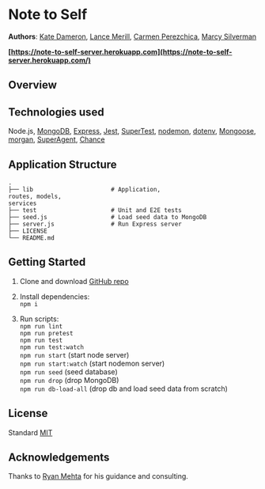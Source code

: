 # Note to Self

**Authors**: [Kate Dameron](https://github.com/Katedam), [Lance Merill](https://github.com/zulilu), [Carmen Perezchica](https://github.com/crperezchica), [Marcy Silverman](https://github.com/marcysilverman)

**[https://note-to-self-server.herokuapp.com](https://note-to-self-server.herokuapp.com/)**

## Overview

## Technologies used

Node.js, [MongoDB](https://www.mongodb.com/what-is-mongodb), [Express](https://www.npmjs.com/package/express), [Jest](https://www.npmjs.com/package/jest), [SuperTest](https://www.npmjs.com/package/supertest), [nodemon](https://www.npmjs.com/package/nodemon), [dotenv](https://www.npmjs.com/package/dotenv), [Mongoose](https://www.npmjs.com/package/mongoose), [morgan](https://www.npmjs.com/package/morgan), [SuperAgent](https://www.npmjs.com/package/superagent), [Chance](https://www.npmjs.com/package/chance)

## Application Structure

    .                   
    ├── lib                      # Application, 
    routes, models,
    services
    ├── test                     # Unit and E2E tests
    ├── seed.js                  # Load seed data to MongoDB
    ├── server.js                # Run Express server
    ├── LICENSE
    └── README.md

## Getting Started

1. Clone and download [GitHub repo](https://github.com/note-to-self/note-to-self-server)
1. Install dependencies:\
   `npm i`

1. Run scripts:\
   `npm run lint`\
   `npm run pretest`\
   `npm run test`\
   `npm run test:watch`\
   `npm run start` (start node server)\
   `npm run start:watch` (start nodemon server)\
   `npm run seed` (seed database)\
   `npm run drop` (drop MongoDB)\
   `npm run db-load-all` (drop db and load seed data from scratch)

## License

Standard [MIT](/LICENSE.md)

## Acknowledgements
Thanks to [Ryan Mehta](https://github.com/mehtaphysical) for his guidance and consulting.
